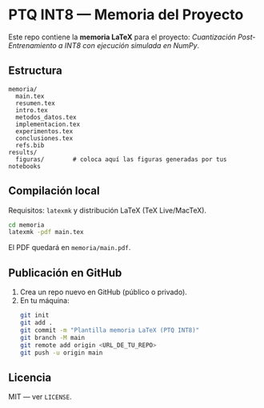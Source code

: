 # PTQ INT8 — Memoria del Proyecto

Este repo contiene la **memoria LaTeX** para el proyecto: *Cuantización Post-Entrenamiento a INT8 con ejecución simulada en NumPy*.

## Estructura
```
memoria/
  main.tex
  resumen.tex
  intro.tex
  metodos_datos.tex
  implementacion.tex
  experimentos.tex
  conclusiones.tex
  refs.bib
results/
  figuras/        # coloca aquí las figuras generadas por tus notebooks
```

## Compilación local
Requisitos: `latexmk` y distribución LaTeX (TeX Live/MacTeX).
```bash
cd memoria
latexmk -pdf main.tex
```
El PDF quedará en `memoria/main.pdf`.

## Publicación en GitHub
1. Crea un repo nuevo en GitHub (público o privado).
2. En tu máquina:
   ```bash
   git init
   git add .
   git commit -m "Plantilla memoria LaTeX (PTQ INT8)"
   git branch -M main
   git remote add origin <URL_DE_TU_REPO>
   git push -u origin main
   ```

## Licencia
MIT — ver `LICENSE`.
